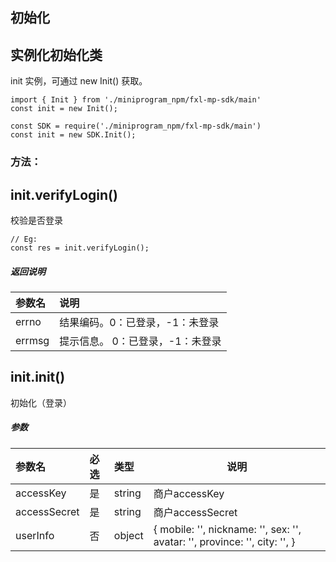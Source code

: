 ## 初始化


## 实例化初始化类
init 实例，可通过 new Init() 获取。
```
import { Init } from './miniprogram_npm/fxl-mp-sdk/main'
const init = new Init();

const SDK = require('./miniprogram_npm/fxl-mp-sdk/main')
const init = new SDK.Init();
```

### 方法：

## init.verifyLogin()
校验是否登录 
```
// Eg:
const res = init.verifyLogin();
```


##### 返回说明

|参数名|说明|
|:---- |:--- |
|errno |结果编码。0：已登录，-1：未登录  |
|errmsg | 提示信息。 0：已登录，-1：未登录 |

## init.init()
初始化（登录）

##### 参数

|参数名|必选|类型|说明|
|:---- |:---|:----- |-----   |
|accessKey |是  |string |商户accessKey   |
|accessSecret |是  |string | 商户accessSecret    |
|userInfo     |否  |object | { mobile: '', nickname: '', sex: '', avatar: '', province: '', city: '', }    |

